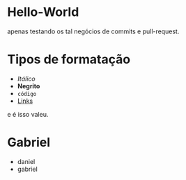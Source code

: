 # Hello-World
apenas testando os tal negócios de commits e pull-request.

# Tipos de formatação
- *Itálico*
- **Negrito**
- `código`
- [Links](https://github.com/DanieldeSousaAlmeida)

e é isso valeu.

# Gabriel
- daniel
- gabriel
